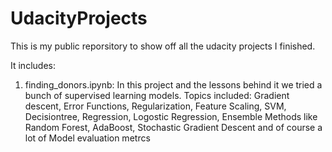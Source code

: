 # UdacityProjects

This is my public reporsitory to show off all the udacity projects I finished.

It includes:

1. finding_donors.ipynb:
  In this project and the lessons behind it we tried a bunch of supervised learning models. 
  Topics included: Gradient descent, Error Functions, Regularization, Feature Scaling, SVM, Decisiontree, Regression, Logostic Regression, Ensemble Methods like Random Forest, AdaBoost, Stochastic Gradient Descent and of course a lot of Model evaluation metrcs
